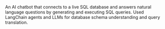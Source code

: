 An AI chatbot that connects to a live SQL database and answers natural language questions by generating and executing SQL queries. Used LangChain agents and LLMs for database schema understanding and query translation.
